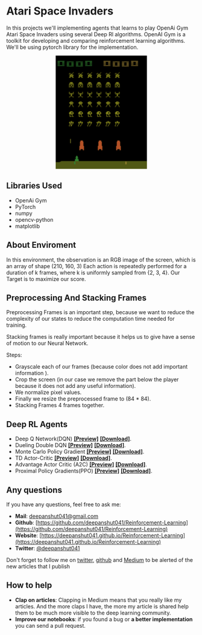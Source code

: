 # Atari Space Invaders
In this projects we'll implementing agents that learns to play OpenAi Gym Atari Space Invaders using several Deep Rl algorithms. OpenAI Gym is a toolkit for developing and comparing reinforcement learning algorithms. We'll be using pytorch library for the implementation.
<p align="center"><img src="./images/main.gif" height="300px"></p>

## Libraries Used
 - OpenAi Gym
 - PyTorch
 - numpy
 - opencv-python
 - matplotlib

## About Enviroment
In this environment, the observation is an RGB image of the screen, which is an array of shape (210, 160, 3) Each action is repeatedly performed for a duration of k frames, where k is uniformly sampled from {2, 3, 4}. Our Target is to maximize our score.

## Preprocessing And Stacking Frames 
Preprocessing Frames is an important step, because we want to reduce the complexity of our states to reduce the computation time needed for training. 

Stacking frames is really important because it helps us to give have a sense of motion to our Neural Network.

Steps:
 - Grayscale each of our frames (because color does not add important information ).
 - Crop the screen (in our case we remove the part below the player because it does not add any useful information).
 - We normalize pixel values.
 - Finally we resize the preprocessed frame to (84 * 84).
 - Stacking Frames 4 frames together.

## Deep RL Agents
 - Deep Q Network(DQN) [**[Preview]**](./pages/space_invader_dqn.html) [**[Download]**](./space_invader_dqn.ipynb).
 - Dueling Double DQN [**[Preview]**](./pages/space_invader_ddqn.html) [**[Download]**](./space_invader_ddqn.ipynb).
 - Monte Carlo Policy Gradient [**[Preview]**](./pages/space_invader_pg.html) [**[Download]**](./space_invader_pg.ipynb).
 - TD Actor-Critic [**[Preview]**](./pages/space_invader_ac.html) [**[Download]**](./space_invader_ac.ipynb).
 - Advantage Actor Critic (A2C) [**[Preview]**](./pages/space_invader_a2c.html) [**[Download]**](./space_invader_a2c.ipynb).
 - Proximal Policy Gradients(PPO) [**[Preview]**](./pages/space_invader_ppo.html) [**[Download]**](./space_invader_ppo.ipynb).

<!-- ## Results
| | |
|:-------------------------:|:-------------------------:|
|<img src="./images/result_dqn.png">  Deep Q Network(DQN) | <img src="./images/result_dqn.png"> Dueling Double DQN |
|<img src="./images/result_dqn.png">  Deep Q Network(DQN) | <img src="./images/result_dqn.png"> Dueling Double DQN |
|<img src="./images/result_dqn.png">  Deep Q Network(DQN) | <img src="./images/result_dqn.png"> Dueling Double DQN |
|<img src="./images/result_dqn.png">  Deep Q Network(DQN) | <img src="./images/result_dqn.png"> Dueling Double DQN |
|<img src="./images/result_dqn.png">  Deep Q Network(DQN) | <img src="./images/result_dqn.png"> Dueling Double DQN | -->

## Any questions
If you have any questions, feel free to ask me: 
* **Mail**: <a href="mailto:deepanshut041@gmail.com">deepanshut041@gmail.com</a>  
* **Github**: [https://github.com/deepanshut041/Reinforcement-Learning](https://github.com/deepanshut041/Reinforcement-Learning) 
* **Website**: [https://deepanshut041.github.io/Reinforcement-Learning](https://deepanshut041.github.io/Reinforcement-Learning) 
* **Twitter**: <a href="https://twitter.com/deepanshut041">@deepanshut041</a> 

Don't forget to follow me on <a href="https://twitter.com/deepanshut041">twitter</a>, <a href="https://github.com/deepanshut041">github</a> and <a href="https://medium.com/@deepanshut041">Medium</a> to be alerted of the new articles that I publish

## How to help 
- **Clap on articles**: Clapping in Medium means that you really like my articles. And the more claps I have, the more my article is shared help them to be much more visible to the deep learning community.
- **Improve our notebooks**: if you found a bug or **a better implementation** you can send a pull request.



